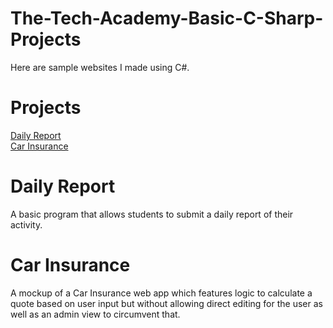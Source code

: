 # The-Tech-Academy-Basic-C-Sharp-Projects
Here are sample websites I made using C#.

# Projects
[Daily Report](https://github.com/natedorgan/The-Tech-Academy-Basic-C-Sharp-Projects/tree/main/Daily_Report) <br />
[Car Insurance](https://github.com/natedorgan/The-Tech-Academy-Basic-C-Sharp-Projects/tree/main/CarInsurance) <br />

# Daily Report

A basic program that allows students to submit a daily report of their activity.

# Car Insurance

A mockup of a Car Insurance web app which features logic to calculate a quote based on user input but without allowing direct editing for the user 
as well as an admin view to circumvent that. 
